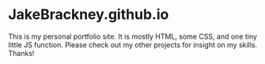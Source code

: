 # JakeBrackney.github.io

This is my personal portfolio site. It is mostly HTML, some CSS, and one tiny little JS function. Please check out my other projects for insight on my skills. Thanks!
